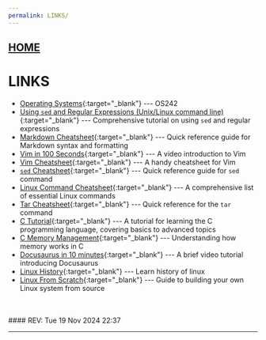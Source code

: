 ```yaml
---
permalink: LINKS/
---
```


## [HOME](../)

# LINKS

* [Operating Systems](https://os.vlsm.org/){:target="_blank"} --- OS242
* [Using `sed` and Regular Expressions (Unix/Linux command line)](https://youtu.be/QaGhpqRll_k?si=MAiwV_F4UvC12Px4){:target="_blank"} --- Comprehensive tutorial on using `sed` and regular expressions
* [Markdown Cheatsheet](https://github.com/adam-p/markdown-here/wiki/Markdown-Cheatsheet){:target="_blank"} --- Quick reference guide for Markdown syntax and formatting
* [Vim in 100 Seconds](https://www.youtube.com/watch?v=-txKSRn0qeA){:target="_blank"} --- A video introduction to Vim
* [Vim Cheatsheet](https://vim.rtorr.com/){:target="_blank"} --- A handy cheatsheet for Vim
* [`sed` Cheatsheet](https://quickref.me/sed){:target="_blank"} --- Quick reference guide for `sed` command
* [Linux Command Cheatsheet](https://phoenixnap.com/kb/wp-content/uploads/2023/11/linux-commands-cheat-sheet-pdf.pdf){:target="_blank"} --- A comprehensive list of essential Linux commands
* [Tar Cheatsheet](https://devhints.io/tar){:target="_blank"} --- Quick reference for the `tar` command
* [C Tutorial](https://www.w3schools.com/c/index.php){:target="_blank"} --- A tutorial for learning the C programming language, covering basics to advanced topics
* [C Memory Management](https://www.w3schools.com/c/c_memory_management.php){:target="_blank"} --- Understanding how memory works in C
* [Docusaurus in 10 minutes](https://www.youtube.com/watch?v=Jb6XGXOk6C8){:target="_blank"} --- A brief video tutorial introducing Docusaurus
* [Linux History](https://www.geeksforgeeks.org/linux-history/){:target="_blank"} --- Learn history of linux
* [Linux From Scratch](https://www.linuxfromscratch.org/){:target="_blank"} --- Guide to building your own Linux system from source
<br>
<br>
#### REV: Tue 19 Nov 2024 22:37
<hr>
